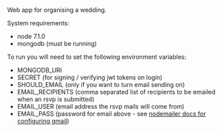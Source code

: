 Web app for organising a wedding.

System requirements:
- node 7.1.0
- mongodb (must be running)

To run you will need to set the following environment variables:

- MONGODB_URI
- SECRET (for signing / verifying jwt tokens on login)
- SHOULD_EMAIL (only if you want to turn email sending on)
- EMAIL_RECIPIENTS (comma separated list of recipients to be emailed when an rsvp is submitted)
- EMAIL_USER (email address the rsvp mails will come from)
- EMAIL_PASS (password for email above - see [nodemailer docs for configuring gmail](https://nodemailer.com/using-gmail/))